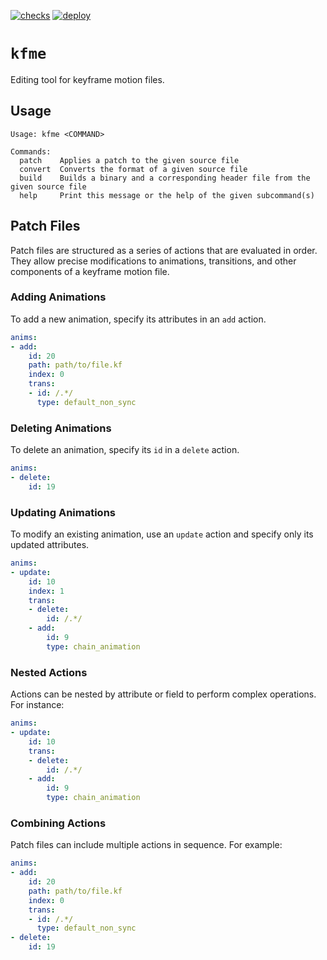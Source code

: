 [![checks](https://github.com/mklifo/kfme/actions/workflows/checks.yml/badge.svg)](https://github.com/mklifo/kfme/actions/workflows/checks.yml)
[![deploy](https://github.com/mklifo/kfme/actions/workflows/deploy.yml/badge.svg)](https://github.com/mklifo/kfme/actions/workflows/deploy.yml)

# `kfme`

Editing tool for keyframe motion files.

## Usage

```
Usage: kfme <COMMAND>

Commands:
  patch    Applies a patch to the given source file
  convert  Converts the format of a given source file
  build    Builds a binary and a corresponding header file from the given source file
  help     Print this message or the help of the given subcommand(s)
```

## Patch Files

Patch files are structured as a series of actions that are evaluated in order. They allow precise modifications to animations, transitions, and other components of a keyframe motion file.

### Adding Animations

To add a new animation, specify its attributes in an `add` action.

```yaml
anims:
- add:
    id: 20
    path: path/to/file.kf
    index: 0
    trans:
    - id: /.*/
      type: default_non_sync
```

### Deleting Animations

To delete an animation, specify its `id` in a `delete` action.

```yaml
anims:
- delete:
    id: 19
```

### Updating Animations

To modify an existing animation, use an `update` action and specify only its updated attributes.

```yaml
anims:
- update:
    id: 10
    index: 1
    trans:
    - delete:
        id: /.*/
    - add:
        id: 9
        type: chain_animation
```

### Nested Actions

Actions can be nested by attribute or field to perform complex operations. For instance:

```yaml
anims:
- update:
    id: 10
    trans:
    - delete:
        id: /.*/
    - add:
        id: 9
        type: chain_animation
```

### Combining Actions

Patch files can include multiple actions in sequence. For example:

```yaml
anims:
- add:
    id: 20
    path: path/to/file.kf
    index: 0
    trans:
    - id: /.*/
      type: default_non_sync
- delete:
    id: 19
```